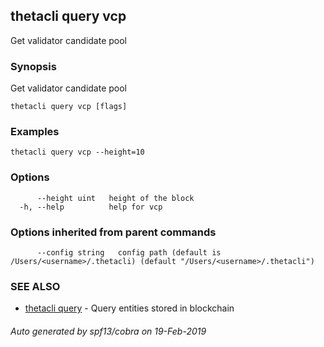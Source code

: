 ## thetacli query vcp

Get validator candidate pool

### Synopsis

Get validator candidate pool

```
thetacli query vcp [flags]
```

### Examples

```
thetacli query vcp --height=10
```

### Options

```
      --height uint   height of the block
  -h, --help          help for vcp
```

### Options inherited from parent commands

```
      --config string   config path (default is /Users/<username>/.thetacli) (default "/Users/<username>/.thetacli")
```

### SEE ALSO

* [thetacli query](thetacli_query.md)	 - Query entities stored in blockchain

###### Auto generated by spf13/cobra on 19-Feb-2019
